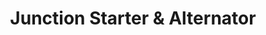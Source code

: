 ---
title: "Junction Starter & Alternator"
url: /grand-junction/junction-starter-und-alternator/
shop: Autowerkstatt
---